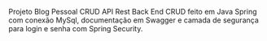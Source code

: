 Projeto Blog Pessoal CRUD
API Rest Back End CRUD feito em Java Spring com conexão MySql, documentação em Swagger e camada de segurança para login e senha com Spring Security.
